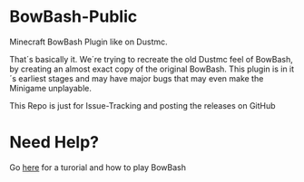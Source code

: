 # BowBash-Public
Minecraft BowBash Plugin like on Dustmc.

That´s basically it. We´re trying to recreate the old Dustmc feel of BowBash, by creating an almost exact copy of the original BowBash. This plugin is in it´s earliest stages and may have major bugs that may even make the Minigame unplayable.

This Repo is just for Issue-Tracking and posting the releases on GitHub

# Need Help?
Go [here](https://github.com/2000Dobby/BowBash-Public/wiki) for a turorial and how to play BowBash
